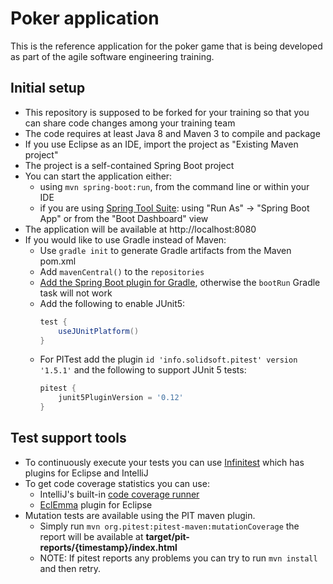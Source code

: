 # Poker application

This is the reference application for the poker game that is being developed as part of the agile software engineering training.

## Initial setup
- This repository is supposed to be forked for your training so that you can share code changes among your training team
- The code requires at least Java 8 and Maven 3 to compile and package
- If you use Eclipse as an IDE, import the project as "Existing Maven project"
- The project is a self-contained Spring Boot project
- You can start the application either:
	- using `mvn spring-boot:run`, from the command line or within your IDE
	- if you are using [Spring Tool Suite](https://spring.io/tools): using "Run As" -> "Spring Boot App" or from the "Boot Dashboard" view
- The application will be available at http://localhost:8080
- If you would like to use Gradle instead of Maven:
  - Use `gradle init` to generate Gradle artifacts from the Maven pom.xml
  - Add `mavenCentral()` to the `repositories`
  - [Add the Spring Boot plugin for Gradle](https://docs.spring.io/spring-boot/docs/current/gradle-plugin/reference/html/), otherwise the `bootRun` Gradle task will not work
  - Add the following to enable JUnit5: 
    ```groovy
    test {
        useJUnitPlatform()
    }
    ```
  - For PITest add the plugin `id 'info.solidsoft.pitest' version '1.5.1'` and the following to support JUnit 5 tests:
    ```groovy
    pitest {
        junit5PluginVersion = '0.12'
    }
    ```

## Test support tools
- To continuously execute your tests you can use [Infinitest](http://infinitest.github.io/) which has plugins for Eclipse and IntelliJ
- To get code coverage statistics you can use:
	- IntelliJ's built-in [code coverage runner](https://www.jetbrains.com/help/idea/code-coverage.html)
	- [EclEmma](https://www.eclemma.org/) plugin for Eclipse
- Mutation tests are available using the PIT maven plugin.
	- Simply run `mvn org.pitest:pitest-maven:mutationCoverage` the report will be available at **target/pit-reports/{timestamp}/index.html**
	- NOTE: If pitest reports any problems you can try to run `mvn install` and then retry.
 